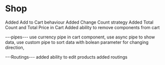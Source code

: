 # Shop

Added Add to Cart behaviour
Added Change Count strategy
Added Total Count and Total Price in Cart
Added ability to remove components from cart

---pipes---
use currency pipe in cart component,
use async pipe to show data,
use custom pipe to sort data with bolean parameter for changing direction,

---Routings---
added ability to edit products
added routings